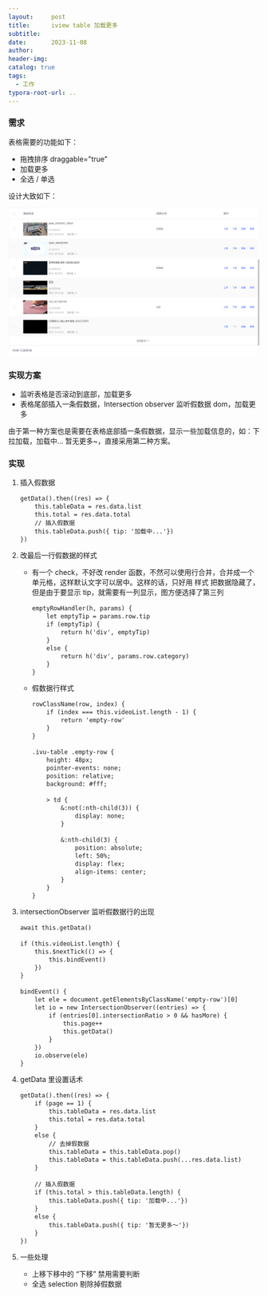 ```yaml
---
layout:     post
title:      iview table 加载更多
subtitle:  
date:       2023-11-08
author:     
header-img: 
catalog: true
tags:
  - 工作
typora-root-url: ..
---
```


### 需求

表格需要的功能如下：

- 拖拽排序 draggable="true"
- 加载更多
- 全选 / 单选

设计大致如下：

![image-20231108115732376](/../img/postImage/image-20231108115732376.png)

### 实现方案

- 监听表格是否滚动到底部，加载更多
- 表格尾部插入一条假数据，Intersection observer 监听假数据 dom，加载更多

由于第一种方案也是需要在表格底部插一条假数据，显示一些加载信息的，如：下拉加载，加载中... 暂无更多~，直接采用第二种方案。

### 实现

1. 插入假数据

    ```
    getData().then((res) => {
    	this.tableData = res.data.list
    	this.total = res.data.total
    	// 插入假数据
    	this.tableData.push({ tip: '加载中...'})
    })
    ```

2. 改最后一行假数据的样式

    - 有一个 check，不好改 render 函数，不然可以使用行合并，合并成一个单元格，这样默认文字可以居中。这样的话，只好用 样式 把数据隐藏了，但是由于要显示 tip，就需要有一列显示，图方便选择了第三列

        ```
        emptyRowHandler(h, params) {
        	let emptyTip = params.row.tip
            if (emptyTip) {
            	return h('div', emptyTip)
            }
            else {
                return h('div', params.row.category)
            }
        }
        ```

    - 假数据行样式

        ```
        rowClassName(row, index) {
        	if (index === this.videoList.length - 1) {
            	return 'empty-row'
            }
        }
        
        .ivu-table .empty-row {
            height: 48px;
            pointer-events: none;
            position: relative;
            background: #fff;
        
            > td {
                &:not(:nth-child(3)) {
                	display: none;
            	}
        
                &:nth-child(3) {
                    position: absolute;
                    left: 50%;
                    display: flex;
                    align-items: center;
                }
            }
        }
        ```

3. intersectionObserver 监听假数据行的出现

    ```
    await this.getData()
    
    if (this.videoList.length) {
    	this.$nextTick(() => {
         	this.bindEvent()
    	})
    }
    
    bindEvent() {
        let ele = document.getElementsByClassName('empty-row')[0]
        let io = new IntersectionObserver((entries) => {
            if (entries[0].intersectionRatio > 0 && hasMore) {
            	this.page++
                this.getData()
            }
        })
        io.observe(ele)
    }
    ```

4. getData 里设置话术

    ```
    getData().then((res) => {
    	if (page == 1) {
    		this.tableData = res.data.list
    		this.total = res.data.total
    	}
    	else {
    		// 去掉假数据
    		this.tableData = this.tableData.pop()
    		this.tableData = this.tableData.push(...res.data.list)
    	}
    	
    	// 插入假数据
    	if (this.total > this.tableData.length) {
    		this.tableData.push({ tip: '加载中...'})
    	}
    	else {
    		this.tableData.push({ tip: '暂无更多～'})
    	}
    })
    ```

5. 一些处理
    - 上移下移中的 “下移” 禁用需要判断
    - 全选 selection 剔除掉假数据